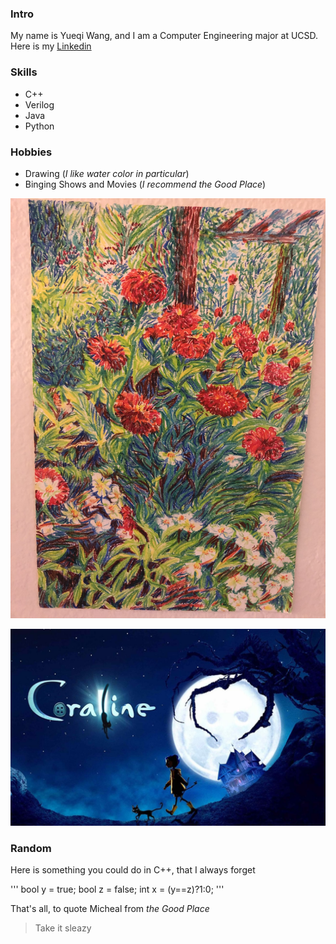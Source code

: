 ### Intro
My name is Yueqi Wang, and I am a Computer Engineering major at UCSD. Here is my [Linkedin](https://www.linkedin.com/in/yueqi-wang-627561181/)

### Skills
- C++
- Verilog
- Java
- Python

### Hobbies
- Drawing (*I like water color in particular*)
- Binging Shows and Movies (*I recommend the Good Place*)

![_A Painting I Drew_](./IMG-6963.jpg)

![_A Movie I like - Coraline_](Coraline.jpg)

### Random
Here is something you could do in C++, that I always forget

'''
bool y = true;
bool z = false;
int x = (y==z)?1:0;
'''

That's all, to quote Micheal from *the Good Place*
>Take it sleazy
